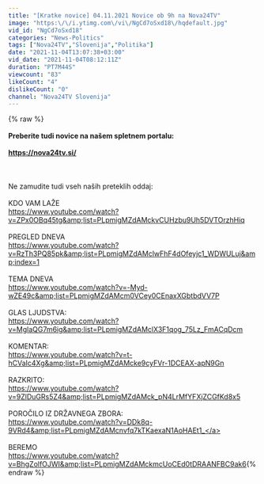 ```yaml
---
title: "[Kratke novice] 04.11.2021 Novice ob 9h na Nova24TV"
image: "https:\/\/i.ytimg.com\/vi\/NgCd7oSxd18\/hqdefault.jpg"
vid_id: "NgCd7oSxd18"
categories: "News-Politics"
tags: ["Nova24TV","Slovenija","Politika"]
date: "2021-11-04T13:07:38+03:00"
vid_date: "2021-11-04T08:12:11Z"
duration: "PT7M44S"
viewcount: "83"
likeCount: "4"
dislikeCount: "0"
channel: "Nova24TV Slovenija"
---
```

{% raw %}__________________________________________________<br /><br />Preberite tudi novice na našem spletnem portalu:<br /><br /><a rel="nofollow" target="blank" href="https://nova24tv.si/">https://nova24tv.si/</a><br /><br />__________________________________________________<br /><br />Ne zamudite tudi vseh naših preteklih oddaj:<br /><br />KDO VAM LAŽE<br /><a rel="nofollow" target="blank" href="https://www.youtube.com/watch?v=ZPx0OBq45tg&amp;list=PLpmigMZdAMckvCUHzbu9Uh5DVTOrzhHiq">https://www.youtube.com/watch?v=ZPx0OBq45tg&amp;list=PLpmigMZdAMckvCUHzbu9Uh5DVTOrzhHiq</a><br /><br />PREGLED DNEVA<br /><a rel="nofollow" target="blank" href="https://www.youtube.com/watch?v=RzTh3PQ85pk&amp;list=PLpmigMZdAMclwFhF4dOfeyjc1_WDWULuj&amp;index=1">https://www.youtube.com/watch?v=RzTh3PQ85pk&amp;list=PLpmigMZdAMclwFhF4dOfeyjc1_WDWULuj&amp;index=1</a><br /><br />TEMA DNEVA<br /><a rel="nofollow" target="blank" href="https://www.youtube.com/watch?v=-Myd-wZE49c&amp;list=PLpmigMZdAMcm0VCey0CEnaxXGbtbdVV7P">https://www.youtube.com/watch?v=-Myd-wZE49c&amp;list=PLpmigMZdAMcm0VCey0CEnaxXGbtbdVV7P</a><br /><br />GLAS LJUDSTVA:<br /><a rel="nofollow" target="blank" href="https://www.youtube.com/watch?v=MglaQG7m6ig&amp;list=PLpmigMZdAMclX3F1qog_75Lz_FmACqDcm">https://www.youtube.com/watch?v=MglaQG7m6ig&amp;list=PLpmigMZdAMclX3F1qog_75Lz_FmACqDcm</a><br /><br />KOMENTAR:<br /><a rel="nofollow" target="blank" href="https://www.youtube.com/watch?v=t-hCVaIc4Xg&amp;list=PLpmigMZdAMcke9cyFVr-1DCEAX-apN9Gn">https://www.youtube.com/watch?v=t-hCVaIc4Xg&amp;list=PLpmigMZdAMcke9cyFVr-1DCEAX-apN9Gn</a><br /><br />RAZKRITO:<br /><a rel="nofollow" target="blank" href="https://www.youtube.com/watch?v=9ZlDuGRs5Z4&amp;list=PLpmigMZdAMck_pN4LrMfYFXjZCGfKd8x5">https://www.youtube.com/watch?v=9ZlDuGRs5Z4&amp;list=PLpmigMZdAMck_pN4LrMfYFXjZCGfKd8x5</a><br /><br />POROČILO IZ DRŽAVNEGA ZBORA:<br /><a rel="nofollow" target="blank" href="https://www.youtube.com/watch?v=DDk8q-9VRd4&amp;list=PLpmigMZdAMcnvfq7kTKaexaN1AoHAEt1_">https://www.youtube.com/watch?v=DDk8q-9VRd4&amp;list=PLpmigMZdAMcnvfq7kTKaexaN1AoHAEt1_</a><br /><br />BEREMO<br /><a rel="nofollow" target="blank" href="https://www.youtube.com/watch?v=BhgZolfOJWI&amp;list=PLpmigMZdAMckmcUoCEd0tDRAANFBC9ak6">https://www.youtube.com/watch?v=BhgZolfOJWI&amp;list=PLpmigMZdAMckmcUoCEd0tDRAANFBC9ak6</a>{% endraw %}
